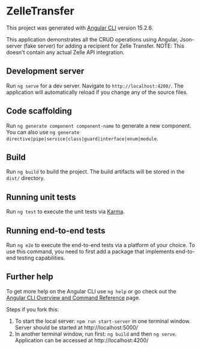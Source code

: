 # ZelleTransfer

This project was generated with [Angular CLI](https://github.com/angular/angular-cli) version 15.2.6.

This application demonstrates all the CRUD operations using Angular, Json-server (fake server) for adding a recipient for Zelle Transfer.
NOTE: This doesn't contain any actual Zelle API integration.

## Development server

Run `ng serve` for a dev server. Navigate to `http://localhost:4200/`. The application will automatically reload if you change any of the source files.

## Code scaffolding

Run `ng generate component component-name` to generate a new component. You can also use `ng generate directive|pipe|service|class|guard|interface|enum|module`.

## Build

Run `ng build` to build the project. The build artifacts will be stored in the `dist/` directory.

## Running unit tests

Run `ng test` to execute the unit tests via [Karma](https://karma-runner.github.io).

## Running end-to-end tests

Run `ng e2e` to execute the end-to-end tests via a platform of your choice. To use this command, you need to first add a package that implements end-to-end testing capabilities.

## Further help

To get more help on the Angular CLI use `ng help` or go check out the [Angular CLI Overview and Command Reference](https://angular.io/cli) page.


Steps if you fork this:
1. To start the local server: `npm run start-server` in one terminal window. Server should be started at http://localhost:5000/
2. In another terminal window, run first: `ng build` and then `ng serve`. Application can be accessed at http://localhost:4200/
